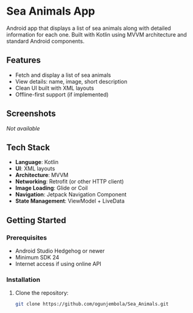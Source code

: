 # Sea Animals App

Android app that displays a list of sea animals along with detailed information for each one. Built with Kotlin using MVVM architecture and standard Android components.

## Features

- Fetch and display a list of sea animals
- View details: name, image, short description
- Clean UI built with XML layouts
- Offline-first support (if implemented)

## Screenshots

_Not available_

## Tech Stack

- **Language**: Kotlin
- **UI**: XML layouts
- **Architecture**: MVVM
- **Networking**: Retrofit (or other HTTP client)
- **Image Loading**: Glide or Coil
- **Navigation**: Jetpack Navigation Component
- **State Management**: ViewModel + LiveData

## Getting Started

### Prerequisites

- Android Studio Hedgehog or newer
- Minimum SDK 24
- Internet access if using online API

### Installation

1. Clone the repository:
   ```bash
   git clone https://github.com/ogunjembola/Sea_Animals.git
